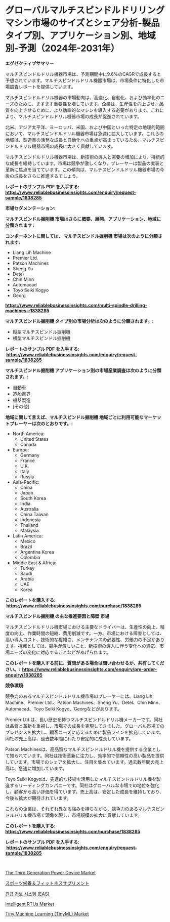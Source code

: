 <p><h1>グローバルマルチスピンドルドリリングマシン市場のサイズとシェア分析-製品タイプ別、アプリケーション別、地域別-予測（2024年-2031年）</h1></p><p><strong>エグゼクティブサマリー</strong></p>
<p><p>マルチスピンドルドリル機器市場は、予測期間中に9.6%のCAGRで成長すると予想されています。マルチスピンドルドリル機器市場は、市場条件に特化した市場調査レポートを提供しています。</p><p>マルチスピンドルドリル機器の市場動向は、高速化、自動化、および効率化のニーズのために、ますます重要性を増しています。企業は、生産性を向上させ、品質を向上させるために、より効率的なマシンを導入する必要があります。これにより、マルチスピンドルドリル機器市場の成長が促進されています。</p><p>北米、アジア太平洋、ヨーロッパ、米国、および中国といった特定の地理的範囲において、マルチスピンドルドリル機器市場は急速に拡大しています。これらの地域は、製造業の活発な成長と自動化への重点が高まっているため、マルチスピンドルドリル機器市場の成長に大きく貢献しています。</p><p>マルチスピンドルドリル機器市場は、新技術の導入と需要の増加により、持続的な成長を維持しています。市場は競争が激しくなり、プレーヤーは製品の実装と革新に焦点を当てています。この傾向は、マルチスピンドルドリル機器市場の今後の成長をさらに推進するでしょう。</p></p>
<p><strong>レポートのサンプル PDF を入手する: <a href="https://www.reliablebusinessinsights.com/enquiry/request-sample/1838285">https://www.reliablebusinessinsights.com/enquiry/request-sample/1838285</a></strong></p>
<p><strong>市場セグメンテーション:</strong></p>
<p><strong> マルチスピンドル掘削機 市場はさらに概要、展開、アプリケーション、地域に分類されます :</strong></p>
<p><strong>コンポーネントに関しては、 マルチスピンドル掘削機 市場は次のように分類されます: &nbsp;</strong></p>
<p><ul><li>Liang Lih Machine</li><li>Premier Ltd.</li><li>Patson Machines</li><li>Sheng Yu</li><li>Detel</li><li>Chin Minn</li><li>Automacad</li><li>Toyo Seiki Kogyo</li><li>Georg</li></ul></p>
<p><strong><a href="https://www.reliablebusinessinsights.com/multi-spindle-drilling-machines-r1838285">https://www.reliablebusinessinsights.com/multi-spindle-drilling-machines-r1838285</a></strong></p>
<p><strong> マルチスピンドル掘削機 タイプ別の市場分析は次のように分類されます。:</strong></p>
<p><ul><li>縦型マルチスピンドル掘削機</li><li>横型マルチスピンドル掘削機</li></ul></p>
<p><strong>レポートのサンプル PDF を入手する: &nbsp;<a href="https://www.reliablebusinessinsights.com/enquiry/request-sample/1838285">https://www.reliablebusinessinsights.com/enquiry/request-sample/1838285</a></strong></p>
<p><strong> マルチスピンドル掘削機 アプリケーション別の市場産業調査は次のように分類されます。:</strong></p>
<p><ul><li>自動車</li><li>造船業界</li><li>機器製造</li><li>[その他]</li></ul></p>
<p><strong>地域に関して言えば、マルチスピンドル掘削機 地域ごとに利用可能なマーケットプレーヤーは次のとおりです。:</strong></p>
<p><ul>
    <li>
        North America:
        <ul>
            <li>United States</li>
            <li>Canada</li>
        </ul>
    </li>
    <li>
        Europe:
        <ul>
            <li>Germany</li>
            <li>France</li>
            <li>U.K.</li>
            <li>Italy</li>
            <li>Russia</li>
        </ul>
    </li>
    <li>
        Asia-Pacific:
        <ul>
            <li>China</li>
            <li>Japan</li>
            <li>South Korea</li>
            <li>India</li>
            <li>Australia</li>
            <li>China Taiwan</li>
            <li>Indonesia</li>
            <li>Thailand</li>
            <li>Malaysia</li>
        </ul>
    </li>
    <li>
        Latin America:
        <ul>
            <li>Mexico</li>
            <li>Brazil</li>
            <li>Argentina Korea</li>
            <li>Colombia</li>
        </ul>
    </li>
    <li>
        Middle East & Africa:
        <ul>
            <li>Turkey</li>
            <li>Saudi</li>
            <li>Arabia</li>
            <li>UAE</li>
            <li>Korea</li>
        </ul>
    </li>
    </ul></p>
<p><strong>このレポートを購入する: &nbsp;<a href="https://www.reliablebusinessinsights.com/purchase/1838285">https://www.reliablebusinessinsights.com/purchase/1838285</a></strong></p>
<p><strong>マルチスピンドル掘削機 の主な推進要因と障壁 市場</strong></p>
<p><p>マルチスピンドルドリル機市場における主要なドライバーは、生産性の向上、精度の向上、作業時間の短縮、費用削減です。一方、市場における障害としては、高い導入コスト、技術的な複雑さ、メンテナンスの必要性、労働力の不足があります。挑戦としては、競争が激しいこと、新技術の導入に伴う変化への適応、市場ニーズの変化に対応することなどがあげられます。</p></p>
<p><strong>このレポートを購入する前に、質問がある場合は問い合わせるか、共有してください。:&nbsp; <a href="https://www.reliablebusinessinsights.com/enquiry/pre-order-enquiry/1838285">https://www.reliablebusinessinsights.com/enquiry/pre-order-enquiry/1838285</a></strong></p>
<p><strong>競争環境</strong></p>
<p><p>競争力のあるマルチスピンドルドリル機市場のプレーヤーには、Liang Lih Machine、Premier Ltd.、Patson Machines、Sheng Yu、Detel、Chin Minn、Automacad、Toyo Seiki Kogyo、Georgなどがあります。</p><p>Premier Ltd.は、長い歴史を持つマルチスピンドルドリル機メーカーです。同社は品質と革新を重視し、市場での成長を実現してきました。グローバル市場でのプレゼンスを拡大し、顧客ニーズに応えるために製品ラインを拡充しています。同社の売上高は、過去数年間にわたり安定的に成長しています。</p><p>Patson Machinesは、高品質なマルチスピンドルドリル機を提供する企業として知られています。同社は技術革新に注力し、効率的で信頼性の高い製品を提供しています。市場でのシェアを拡大し、注目を集めています。過去数年間の売上高は、急速に増加しています。</p><p>Toyo Seiki Kogyoは、先進的な技術を活用したマルチスピンドルドリル機を製造するリーディングカンパニーです。同社はグローバルな市場での地位を強化し、顧客から高い評価を得ています。売上高は、安定した成長を維持しており、今後も拡大が期待されています。</p><p>これらの企業は、それぞれ異なる強みを持ちながら、競争力のあるマルチスピンドルドリル機市場で頭角を現し、市場規模の拡大に貢献しています。</p></p>
<p><strong>このレポートを購入する: &nbsp; <a href="https://www.reliablebusinessinsights.com/purchase/1838285">https://www.reliablebusinessinsights.com/purchase/1838285</a></strong></p>
<p><strong>レポートのサンプル PDF を入手する: &nbsp;<a href="https://www.reliablebusinessinsights.com/enquiry/request-sample/1838285">https://www.reliablebusinessinsights.com/enquiry/request-sample/1838285</a></strong><strong></strong></p>
<p>&nbsp;</p>
<p><p><a href="https://issuu.com/reportprime-2/docs/the-third-generation-power-device-market-size-2030">The Third Generation Power Device Market</a></p><p><a href="https://github.com/GregorioOKeefe2023/Market-Research-Report-List-1/blob/main/9675690104718.md">スポーツ栄養＆フィットネスサプリメント</a></p><p><a href="https://github.com/LoganRew1964/Market-Research-Report-List-1/blob/main/132882598221.md">긴급 경보 시스템 (EAS)</a></p><p><a href="https://issuu.com/reportprime-2/docs/intelligent-rtus-market-size-2030.pptx">Intelligent RTUs Market</a></p><p><a href="https://github.com/nancykennedykellievqfqt2/Market-Research-Report-List-2/blob/main/tiny-machine-learning-tinyml-market.md">Tiny Machine Learning (TinyML) Market</a></p></p>